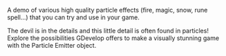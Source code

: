 A demo of various high quality particle effects (fire, magic, snow, rune spell...) that you can try and use in your game.

The devil is in the details and this little detail is often found in particles! Explore the possibilities GDevelop offers to make a visually stunning game with the Particle Emitter object.
